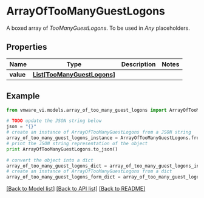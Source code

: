 # ArrayOfTooManyGuestLogons

A boxed array of *TooManyGuestLogons*. To be used in *Any* placeholders. 

## Properties
Name | Type | Description | Notes
------------ | ------------- | ------------- | -------------
**value** | [**List[TooManyGuestLogons]**](TooManyGuestLogons.md) |  | 

## Example

```python
from vmware_vi.models.array_of_too_many_guest_logons import ArrayOfTooManyGuestLogons

# TODO update the JSON string below
json = "{}"
# create an instance of ArrayOfTooManyGuestLogons from a JSON string
array_of_too_many_guest_logons_instance = ArrayOfTooManyGuestLogons.from_json(json)
# print the JSON string representation of the object
print ArrayOfTooManyGuestLogons.to_json()

# convert the object into a dict
array_of_too_many_guest_logons_dict = array_of_too_many_guest_logons_instance.to_dict()
# create an instance of ArrayOfTooManyGuestLogons from a dict
array_of_too_many_guest_logons_form_dict = array_of_too_many_guest_logons.from_dict(array_of_too_many_guest_logons_dict)
```
[[Back to Model list]](../README.md#documentation-for-models) [[Back to API list]](../README.md#documentation-for-api-endpoints) [[Back to README]](../README.md)


